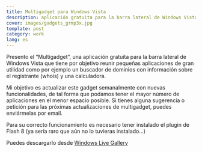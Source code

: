 ```yaml
---
title: Multigadget para Windows Vista
description: aplicación gratuita para la barra lateral de Windows Vista para buscar dominios web
cover: images/gadgets_grmp3x.jpg
template: post
category: work
lang: es
---
```


Presento el “Multigadget”, una aplicación gratuita para la barra lateral de Windows Vista que tiene por objetivo reunir pequeñas aplicaciones de gran utilidad como por ejemplo un buscador de dominios con información sobre el registrante (whois) y una calculadora.

Mi objetivo es actualizar este gadget semanalmente con nuevas funcionalidades, de tal forma que podamos tener el mayor número de aplicaciones en el menor espacio posible. Si tienes alguna sugerencia o petición para las próximas actualizaciones de multigadget, puedes enviármelas por email.

Para su correcto funcionamiento es necesario tener instalado el plugin de Flash 8 (ya sería raro que aún no lo tuvieras instalado…)

Puedes descargarlo desde [Windows Live Gallery](http://gallery.live.com/LiveItemDetail.aspx?li=9f0a2d36-a67e-497d-b11e-16a8f396b0f5)
